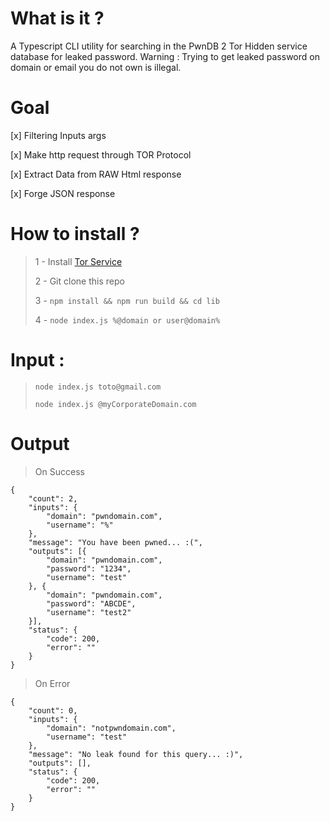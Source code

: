 
# What is it ?

A Typescript CLI utility for searching in the PwnDB 2 Tor Hidden service database for leaked password.
Warning : Trying to get leaked password on domain or email you do not own is illegal.

# Goal

 [x] Filtering Inputs args
 
 [x] Make http request through TOR Protocol
 
 [x] Extract Data from RAW Html response
 
 [x] Forge JSON response
 
# How to install ?
 >1 - Install [Tor Service](https://www.torproject.org/docs/debian.html.en)
 >
 >2 - Git clone this repo
 >
 >3 - ```npm install && npm run build && cd lib```
 >
 >4 - ```node index.js %@domain or user@domain%```
 
# Input :
 
 >```node index.js toto@gmail.com```
 >
 >```node index.js @myCorporateDomain.com```

# Output 

> On Success
```
{
	"count": 2,
	"inputs": {
		"domain": "pwndomain.com",
		"username": "%"
	},
	"message": "You have been pwned... :(",
	"outputs": [{
		"domain": "pwndomain.com",
		"password": "1234",
		"username": "test"
	}, {
		"domain": "pwndomain.com",
		"password": "ABCDE",
		"username": "test2"
	}],
	"status": {
		"code": 200,
		"error": ""
	}
}

```
> On Error
```
{
	"count": 0,
	"inputs": {
		"domain": "notpwndomain.com",
		"username": "test"
	},
	"message": "No leak found for this query... :)",
	"outputs": [],
	"status": {
		"code": 200,
		"error": ""
	}
}

```
